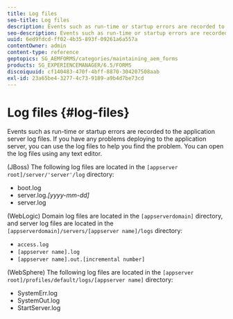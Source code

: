 ```yaml
---
title: Log files
seo-title: Log files
description: Events such as run-time or startup errors are recorded to the application server log files, which can be  opened using any text editor.
seo-description: Events such as run-time or startup errors are recorded to the application server log files, which can be  opened using any text editor.
uuid: 6ed9fdcd-ff02-4b35-893f-09261a6a557a
contentOwner: admin
content-type: reference
geptopics: SG_AEMFORMS/categories/maintaining_aem_forms
products: SG_EXPERIENCEMANAGER/6.5/FORMS
discoiquuid: cf140483-470f-4bff-8870-304207508aab
exl-id: 23a65be4-3277-4c73-9189-a9b4d7be73cd
---
```

# Log files {#log-files}

Events such as run-time or startup errors are recorded to the application server log files. If you have any problems deploying to the application server, you can use the log files to help you find the problem. You can open the log files using any text editor.

(JBoss) The following log files are located in the `[appserver root]/server/'server'/log` directory:

* boot.log
* server.log.*[yyyy-mm-dd]*
* server.log

(WebLogic) Domain log files are located in the `[appserverdomain]` directory, and server log files are located in the `[appserverdomain]/servers/[appserver name]/logs` directory:

* `access.log`
* `[appserver name].log`
* `[appserver name].out.[incremental number]`

(WebSphere) The following log files are located in the `[appserver root]/profiles/default/logs/[appserver name]` directory:

* SystemErr.log
* SystemOut.log
* StartServer.log
